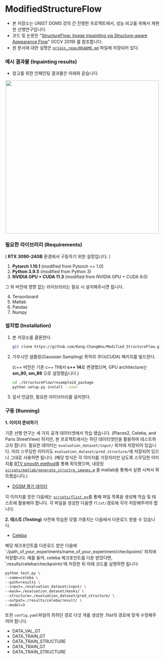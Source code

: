 # ModifiedStructureFlow
- 본 저장소는 UNIST DGMS 강의 간 진행한 프로젝트에서, 성능 비교를 위해서 재현한 선행연구입니다. 
- 코드 및 논문은 "[StructureFlow: Image Inpainting via Structure-aware Appearance Flow](https://arxiv.org/abs/1908.03852)" (ICCV 2019) 를 참조합니다.
- 원 문서에 대한 설명은 [`origin_repo/README.md`](origin_repo/README.md) 파일에 저장되어 있다.


### 예시 결과물 (Inpainting results)
- 참고를 위한 인페인팅 결과물은 아래와 같습니다.
<p align='center'>  
  <img src='https://user-images.githubusercontent.com/30292465/62820141-8e634300-bb92-11e9-9895-570f020edc47.png' width='500'/>
</p>



### 필요한 라이브러리 (Requirements)

( **RTX 3090-24GB** 환경에서 구동하기 위한 설정입니다. )

1. **Pytorch 1.10.1** (modified from Pytorch >= 1.0)
2. **Python 3.9.5** (modified from Python 3)
3. **NVIDIA GPU + CUDA 11.3** (modified from NVIDIA GPU + CUDA 9.0)

그 외 버전에 영향 없는 라이브러리는 필요 시 설치해주시면 됩니다.

4. Tensorboard
5. Matlab
6. Pandas
7. Numpy



### 설치법 (Installation)

1. 본 저장소를 클론한다.

   ```bash
   git clone https://github.com/Kang-ChangWoo/Modified_StructureFlow.git
   ```

2. 가우시안 샘플링(Gaussian Sampling) 목적의 쿠다(CUDA) 패키지를 빌드한다. 

   (c++ 버전은 기존 c++ 11에서 **c++ 14**로 변경했으며, GPU architecture는 **sm_80, sm_86** 으로 설정했습니다.)

   ```bash
   cd ./StructureFlow/resample2d_package
   python setup.py install --user
   ```

3. 앞서 언급한, 필요한 라이브러리를 설치한다.


### 구동 (Running)

**1.	이미지 준비하기**

기존 선행 연구는 세 가지 공개 데이터셋에서 학습 됐습니다. (Places2, Celeba, and Paris StreetView)  하지만, 본 프로젝트에서는 하단 데이터셋만을 활용하여 테스트하고자 합니다.  필요한 데이터는 `evaluation_dataset/input/` 위치에 저장되어 있습니다. 미리 스무딩한 이미지도 `evaluation_dataset/pred_structure/`에 저장되어 있으니 그대로 사용하면 됩니다.  (해당 방식은 각 이미지를 가장자리만 남도록 스무딩한 이미지를 [RTV smooth method](http://www.cse.cuhk.edu.hk/~leojia/projects/texturesep/)를 통해 획득했으며, 내장된 [`scripts/matlab/generate_structre_images.m`](scripts/matlab/generate_structure_images.m) 을 matlab을 통해서 실행 시켜서 획득했습니다.)

- [DGSM 평가 데이터](evaluation_dataset/input/000.png)


각 이미지를 얻은 다음에는 [`scripts/flist.py`](scripts/flist.py)를 통해 파일 목록을 생성해 학습 및 테스트에 활용해야 합니다.  각 파일을 생성한 다음엔 `flist/`경로에 각각 저장해주어야 합니다.



**2. 테스트 (Testing)**
사전에 학습된 모델 가중치는 다음에서 다운로드 받을 수 있습니다. 

- [Celeba](https://drive.google.com/open?id=1PrLgcEd964etxZcHIOE93uUONB9-b6pI)


해당 체크포인트를 다운로드 받은 다음에 './path_of_your_experiments/name_of_your_experiment/checkpoints' 위치에 저장합니다.  예를 들어, celeba 체크포인트를 다운 받았다면, '.results/celeba/checkpoints'에 저장한 뒤 아래 코드를 실행하면 됩니다:

```bash
python test.py \
--name=celeba \
--path=results \
--input=./evaluation_dataset/input/ \
--mask=./evaluation_dataset/masks/ \
--structure=./evaluation_dataset/pred_structure/ \
--output=./results/celeba/result/ \
--model=3
```


또한 `config.yaml`파일의 최하단 경로 다섯 개를 생성한 .flist의 경로에 맞게 수정해주어야 합니다.
- DATA_VAL_GT
- DATA_TRAIN_GT
- DATA_TRAIN_STRUCTURE
- DATA_TRAIN_GT
- DATA_TRAIN_STRUCTURE
